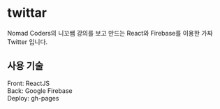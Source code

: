 # twittar

Nomad Coders의 니꼬쌤 강의를 보고 만드는 React와 Firebase를 이용한 가짜 Twitter 입니다.

## 사용 기술

Front: ReactJS<br/>
Back: Google Firebase<br/>
Deploy: gh-pages<br/>
